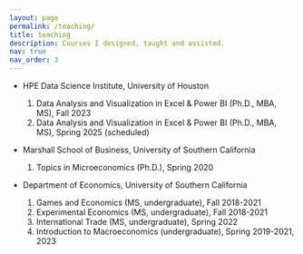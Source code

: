 ```yaml
---
layout: page
permalink: /teaching/
title: teaching
description: Courses I designed, taught and assisted. 
nav: true
nav_order: 3
---
```


* HPE Data Science Institute, University of Houston

  1. Data Analysis and Visualization in Excel & Power BI (Ph.D., MBA, MS), Fall 2023
  2. Data Analysis and Visualization in Excel & Power BI (Ph.D., MBA, MS), Spring 2025 (scheduled)

* Marshall School of Business, University of Southern California

  1. Topics in Microeconomics (Ph.D.), Spring 2020

* Department of Economics, University of Southern California

  1. Games and Economics (MS, undergraduate), Fall 2018-2021
  2. Experimental Economics (MS, undergraduate), Fall 2018-2021
  3. International Trade (MS, undergraduate), Spring 2022
  4.  Introduction to Macroeconomics (undergraduate), Spring 2019-2021, 2023
